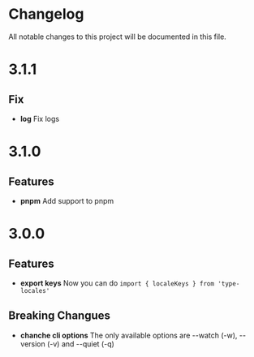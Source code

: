 # Changelog

All notable changes to this project will be documented in this file.

# 3.1.1

## Fix

-   **log** Fix logs

# 3.1.0

## Features

-   **pnpm** Add support to pnpm

# 3.0.0

## Features

-   **export keys** Now you can do `import { localeKeys } from 'type-locales'`

## Breaking Changues

-   **chanche cli options** The only available options are --watch (-w), --version (-v) and --quiet (-q)
